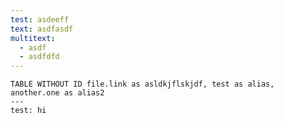 ```yaml
---
test: asdeeff
text: asdfasdf
multitext:
  - asdf
  - asdfdfd
---
```












```dataedit
TABLE WITHOUT ID file.link as asldkjflskjdf, test as alias, another.one as alias2
---
test: hi
```
